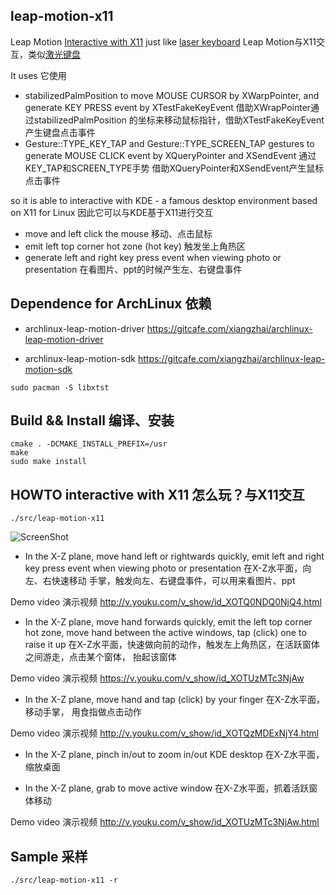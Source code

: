 leap-motion-x11
----------------

Leap Motion [Interactive with X11](https://developer-archive.leapmotion.com/gallery/interactive-with-x11) just like [laser keyboard](http://www.robopeak.com/blog/?p=282) Leap Motion与X11交互，类似[激光键盘](http://www.robopeak.com/blog/?p=315)

It uses 它使用

* stabilizedPalmPosition to move MOUSE CURSOR by XWarpPointer, and generate 
KEY PRESS event by XTestFakeKeyEvent 借助XWrapPointer通过stabilizedPalmPosition
的坐标来移动鼠标指针，借助XTestFakeKeyEvent产生键盘点击事件
* Gesture::TYPE_KEY_TAP and Gesture::TYPE_SCREEN_TAP gestures to generate 
MOUSE CLICK event by XQueryPointer and XSendEvent 通过KEY_TAP和SCREEN_TYPE手势
借助XQueryPointer和XSendEvent产生鼠标点击事件

so it is able to interactive with KDE - a famous desktop environment based on X11 for Linux 因此它可以与KDE基于X11进行交互

* move and left click the mouse 移动、点击鼠标 
* emit left top corner hot zone (hot key) 触发坐上角热区 
* generate left and right key press event when viewing photo or presentation 
在看图片、ppt的时候产生左、右键盘事件 


## Dependence for ArchLinux 依赖

* archlinux-leap-motion-driver 
https://gitcafe.com/xiangzhai/archlinux-leap-motion-driver

* archlinux-leap-motion-sdk 
https://gitcafe.com/xiangzhai/archlinux-leap-motion-sdk

```
sudo pacman -S libxtst
```

## Build && Install 编译、安装

```
cmake . -DCMAKE_INSTALL_PREFIX=/usr
make
sudo make install
```


## HOWTO interactive with X11 怎么玩？与X11交互

```
./src/leap-motion-x11
```

![ScreenShot](https://developer-china-cdn.leapmotion.com/documentation/images/Leap_Axes.png)

* In the X-Z plane, move hand left or rightwards quickly, emit left and right 
key press event when viewing photo or presentation 在X-Z水平面，向左、右快速移动
手掌，触发向左、右键盘事件，可以用来看图片、ppt

Demo video 演示视频 http://v.youku.com/v_show/id_XOTQ0NDQ0NjQ4.html

* In the X-Z plane, move hand forwards quickly, emit the left top corner hot 
zone, move hand between the active windows, tap (click) one to raise it up
在X-Z水平面，快速做向前的动作，触发左上角热区，在活跃窗体之间游走，点击某个窗体，
抬起该窗体

Demo video 演示视频 https://v.youku.com/v_show/id_XOTUzMTc3NjAw

* In the X-Z plane, move hand and tap (click) by your finger 在X-Z水平面，移动手掌，
用食指做点击动作

Demo video 演示视频 http://v.youku.com/v_show/id_XOTQzMDExNjY4.html

* In the X-Z plane, pinch in/out to zoom in/out KDE desktop 在X-Z水平面，缩放桌面

* In the X-Z plane, grab to move active window 在X-Z水平面，抓着活跃窗体移动

Demo video 演示视频 http://v.youku.com/v_show/id_XOTUzMTc3NjAw.html

## Sample 采样

```
./src/leap-motion-x11 -r
```
